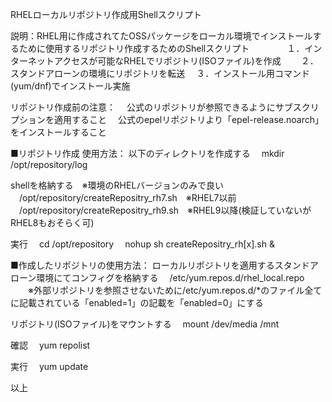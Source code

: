 RHELローカルリポジトリ作成用Shellスクリプト

説明：RHEL用に作成されてたOSSパッケージをローカル環境でインストールするために使用するリポジトリ作成するためのShellスクリプト
　　　　１．インターネットアクセスが可能なRHELでリポジトリ(ISOファイル)を作成
    　　２．スタンドアローンの環境にリポジトリを転送
      　３．インストール用コマンド(yum/dnf)でインストール実施

リポジトリ作成前の注意：
　公式のリポジトリが参照できるようにサブスクリプションを適用すること
　公式のepelリポジトリより「epel-release.noarch」をインストールすること

■リポジトリ作成
使用方法：
以下のディレクトリを作成する
　mkdir /opt/repository/log

shellを格納する　※環境のRHELバージョンのみで良い
　/opt/repository/createRepositry_rh7.sh　※RHEL7以前
　/opt/repository/createRepositry_rh9.sh　※RHEL9以降(検証していないがRHEL8もおそらく可)

実行
　cd /opt/repository
　nohup sh createRepositry_rh[x].sh &

■作成したリポジトリの使用方法：
ローカルリポジトリを適用するスタンドアローン環境にてコンフィグを格納する
　/etc/yum.repos.d/rhel_local.repo
　　※外部リポジトリを参照させないために/etc/yum.repos.d/*のファイル全てに記載されている「enabled=1」の記載を「enabled=0」にする

リポジトリ(ISOファイル)をマウントする
　mount /dev/media /mnt

確認
　yum repolist

実行
　yum update

以上

